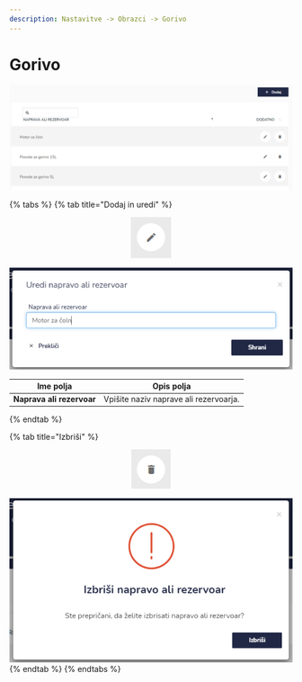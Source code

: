 ```yaml
---
description: Nastavitve -> Obrazci -> Gorivo
---
```


# Gorivo

![](../../.gitbook/assets/N_11_obrazci_2_gorivo_pogled.PNG)

{% tabs %}
{% tab title="Dodaj in uredi" %}
<div align="center"><img src="../../.gitbook/assets/Knjiga_ikona_pisalo (5).png" alt="Ikona za urejanje."></div>

![](../../.gitbook/assets/N_11_obrazci_2_gorivo_uredi.PNG)

| Ime polja                 | Opis polja                             |
| ------------------------- | -------------------------------------- |
| **Naprava ali rezervoar** | Vpišite naziv naprave ali rezervoarja. |
{% endtab %}

{% tab title="Izbriši" %}
<div align="center"><img src="../../.gitbook/assets/Knjiga_ikona_izbris.png" alt="Ikona za brisanje."></div>

![](../../.gitbook/assets/N_11_obrazci_2_gorivo_izbrisi.PNG)
{% endtab %}
{% endtabs %}



